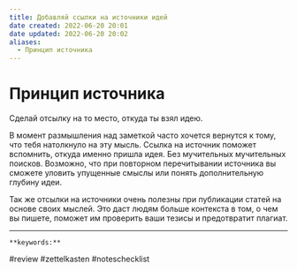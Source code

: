 ```yaml
---
title: Добавляй ссылки на источники идей
date created: 2022-06-20 20:01
date updated: 2022-06-20 20:02
aliases:
  - Принцип источника
---
```


# Принцип источника

Сделай отсылку на то место, откуда ты взял идею.

В момент размышления над заметкой часто хочется вернутся к тому, что тебя натолкнуло на эту мысль. Ссылка на источник поможет вспомнить, откуда именно пришла идея. Без мучительных мучительных поисков. Возможно, что при повторном перечитывании источника вы сможете уловить упущенные смыслы или понять дополнительную глубину идеи.

Так же отсылки на источники очень полезны при публикации статей на основе своих мыслей. Это даст людям больше контекста в том, о чем вы пишете, поможет им проверить ваши тезисы и предотвратит плагиат.

---

`**keywords:**`

#review
#zettelkasten
#noteschecklist
